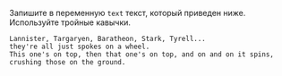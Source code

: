 Запишите в переменную `text` текст, который приведен ниже. Используйте тройные кавычки.

```text
Lannister, Targaryen, Baratheon, Stark, Tyrell...
they're all just spokes on a wheel.
This one's on top, then that one's on top, and on and on it spins,
crushing those on the ground.
```
